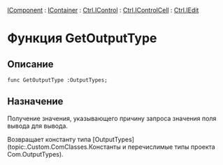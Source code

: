 ﻿---
Link: .Ctrl.IEdit.@GetOutputType
---

[IComponent](topic:Com.Custom.ComClasses.IComponent.Default) :
[IContainer](topic:Com.Custom.ComClasses.IContainer.Default) :
[Ctrl.IControl](topic:Com.Custom.ComClasses.Ctrl.IControl.Default) :
[Ctrl.IControlCell](topic:Com.Custom.ComClasses.Ctrl.IControlCell.Default) :
[Ctrl.IEdit](Default)

# Функция GetOutputType

## Описание

    func GetOutputType :OutputTypes;

## Назначение

Получение значения, указывающего причину запроса значения поля вывода для вывода.

Возвращает константу типа
[OutputTypes](topic:.Custom.ComClasses.Константы и перечислимые типы проекта Com.OutputTypes).
